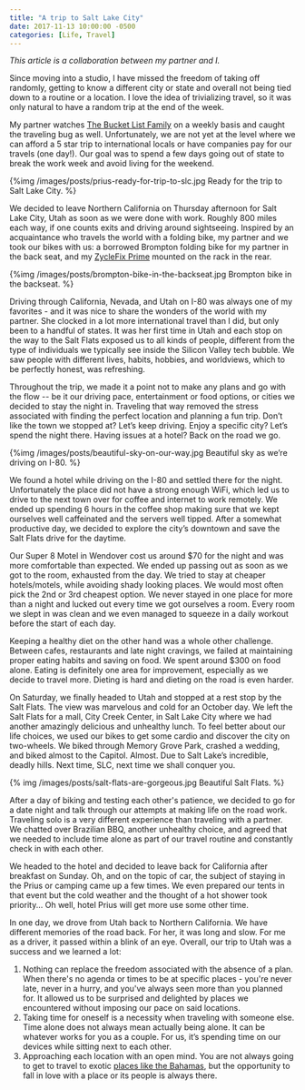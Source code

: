 ```yaml
---
title: "A trip to Salt Lake City"
date: 2017-11-13 10:00:00 -0500
categories: [Life, Travel]
---
```


_This article is a collaboration between my partner and I._

Since moving into a studio, I have missed the freedom of taking off randomly, getting to know a different city or state and overall not being tied down to a routine or a location. I love the idea of trivializing travel, so it was only natural to have a random trip at the end of the week.

My partner watches [The Bucket List Family](http://www.thebucketlistfamily.com/) on a weekly basis and caught the traveling bug as well. Unfortunately, we are not yet at the level where we can afford a 5 star trip to international locals or have companies pay for our travels (one day!). Our goal was to spend a few days going out of state to break the work week and avoid living for the weekend.

{%img /images/posts/prius-ready-for-trip-to-slc.jpg Ready for the trip to Salt Lake City. %}

We decided to leave Northern California on Thursday afternoon for Salt Lake City, Utah as soon as we were done with work. Roughly 800 miles each way, if one counts exits and driving around sightseeing. Inspired by an acquaintance who travels the world with a folding bike, my partner and we took our bikes with us: a borrowed Brompton folding bike for my partner in the back seat, and my [ZycleFix Prime](http://amzn.to/2xT6xT7) mounted on the rack in the rear.

{%img /images/posts/brompton-bike-in-the-backseat.jpg Brompton bike in the backseat. %}

Driving through California, Nevada, and Utah on I-80 was always one of my favorites - and it was nice to share the wonders of the world with my partner. She clocked in a lot more international travel than I did, but only been to a handful of states. It was her first time in Utah and each stop on the way to the Salt Flats exposed us to all kinds of people, different from the type of individuals we typically see inside the Silicon Valley tech bubble. We saw people with different lives, habits, hobbies, and worldviews, which to be perfectly honest, was refreshing. 

Throughout the trip, we made it a point not to make any plans and go with the flow -- be it our driving pace, entertainment or food options, or cities we decided to stay the night in. Traveling that way removed the stress associated with finding the perfect location and planning a fun trip. Don’t like the town we stopped at? Let’s keep driving. Enjoy a specific city? Let’s spend the night there. Having issues at a hotel? Back on the road we go.

{%img /images/posts/beautiful-sky-on-our-way.jpg Beautiful sky as we’re driving on I-80. %}

We found a hotel while driving on the I-80 and settled there for the night. Unfortunately the place did not have a strong enough WiFi, which led us to drive to the next town over for coffee and internet to work remotely. We ended up spending 6 hours in the coffee shop making sure that we kept ourselves well caffeinated and the servers well tipped. After a somewhat productive day, we decided to explore the city’s downtown and save the Salt Flats drive for the daytime.

Our Super 8 Motel in Wendover cost us around $70 for the night and was more comfortable than expected. We ended up passing out as soon as we got to the room, exhausted from the day. We tried to stay at cheaper hotels/motels, while avoiding shady looking places. We would most often pick the 2nd or 3rd cheapest option. We never stayed in one place for more than a night and lucked out every time we got ourselves a room. Every room we slept in was clean and we even managed to squeeze in a daily workout before the start of each day.

Keeping a healthy diet on the other hand was a whole other challenge. Between cafes, restaurants and late night cravings, we failed at maintaining proper eating habits and saving on food. We spent around $300 on food alone. Eating is definitely one area for improvement, especially as we decide to travel more. Dieting is hard and dieting on the road is even harder.

On Saturday, we finally headed to Utah and stopped at a rest stop by the Salt Flats. The view was marvelous and cold for an October day. We left the Salt Flats for a mall, City Creek Center, in Salt Lake City where we had another amazingly delicious and unhealthy lunch. To feel better about our life choices, we used our bikes to get some cardio and discover the city on two-wheels. We biked through Memory Grove Park, crashed a wedding, and biked almost to the Capitol. Almost. Due to Salt Lake’s incredible, deadly hills. Next time, SLC, next time we shall conquer you.

{% img /images/posts/salt-flats-are-gorgeous.jpg Beautiful Salt Flats. %}

After a day of biking and testing each other's patience, we decided to go for a date night and talk through our attempts at making life on the road work. Traveling solo is a very different experience than traveling with a partner. We chatted over Brazilian BBQ, another unhealthy choice, and agreed that we needed to include time alone as part of our travel routine and constantly check in with each other.

We headed to the hotel and decided to leave back for California after breakfast on Sunday. Oh, and on the topic of car, the subject of staying in the Prius or camping came up a few times. We even prepared our tents in that event but the cold weather and the thought of a hot shower took priority... Oh well, hotel Prius will get more use some other time.

In one day, we drove from Utah back to Northern California. We have different memories of the road back. For her, it was long and slow. For me as a driver, it passed within a blink of an eye. Overall, our trip to Utah was a success and we learned a lot:

1. Nothing can replace the freedom associated with the absence of a plan. When there's no agenda or times to be at specific places - you're never late, never in a hurry, and you've always seen more than you planned for. It allowed us to be surprised and delighted by places we encountered without imposing our pace on said locations.
2. Taking time for oneself is a necessity when traveling with someone else. Time alone does not always mean actually being alone. It can be whatever works for you as a couple. For us, it’s spending time on our devices while sitting next to each other.
3. Approaching each location with an open mind. You are not always going to get to travel to exotic [places like the Bahamas](http://www.rosipov.com/blog/him-and-her-whats-inside-the-bag/), but the opportunity to fall in love with a place or its people is always there.

